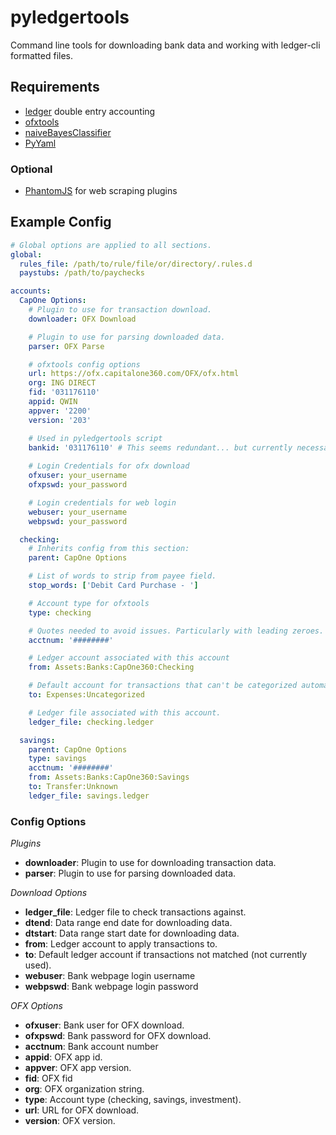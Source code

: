 # pyledgertools
Command line tools for downloading bank data and working with ledger-cli formatted files.

## Requirements
 - [ledger](http://www.ledger-cli.org) double entry accounting
 - [ofxtools](https://github.com/csingley/ofxtools)
 - [naiveBayesClassifier](https://github.com/muatik/naive-bayes-classifier)
 - [PyYaml](https://github.com/yaml/pyyaml)

### Optional
 - [PhantomJS](http://phantomjs.org) for web scraping plugins

## Example Config
```yaml
# Global options are applied to all sections.
global:
  rules_file: /path/to/rule/file/or/directory/.rules.d
  paystubs: /path/to/paychecks

accounts:
  CapOne Options:
    # Plugin to use for transaction download.
    downloader: OFX Download

    # Plugin to use for parsing downloaded data.
    parser: OFX Parse

    # ofxtools config options
    url: https://ofx.capitalone360.com/OFX/ofx.html
    org: ING DIRECT
    fid: '031176110'
    appid: QWIN
    appver: '2200'
    version: '203'

    # Used in pyledgertools script
    bankid: '031176110' # This seems redundant... but currently necessary.
    
    # Login Credentials for ofx download
    ofxuser: your_username
    ofxpswd: your_password

    # Login credentials for web login
    webuser: your_username
    webpswd: your_password

  checking:
    # Inherits config from this section:
    parent: CapOne Options

    # List of words to strip from payee field.
    stop_words: ['Debit Card Purchase - ']

    # Account type for ofxtools
    type: checking

    # Quotes needed to avoid issues. Particularly with leading zeroes.
    acctnum: '########'

    # Ledger account associated with this account
    from: Assets:Banks:CapOne360:Checking

    # Default account for transactions that can't be categorized automatically.
    to: Expenses:Uncategorized

    # Ledger file associated with this account.
    ledger_file: checking.ledger

  savings:
    parent: CapOne Options
    type: savings
    acctnum: '########'
    from: Assets:Banks:CapOne360:Savings
    to: Transfer:Unknown
    ledger_file: savings.ledger
```

### Config Options
*Plugins*
 - **downloader**: Plugin to use for downloading transaction data.
 - **parser**: Plugin to use for parsing downloaded data.

*Download Options*
 - **ledger_file**: Ledger file to check transactions against.
 - **dtend**: Data range end date for downloading data.
 - **dtstart**: Data range start date for downloading data.
 - **from**: Ledger account to apply transactions to.
 - **to**: Default ledger account if transactions not matched (not currently used).
 - **webuser**: Bank webpage login username
 - **webpswd**: Bank webpage login password

*OFX Options*
 - **ofxuser**: Bank user for OFX download.
 - **ofxpswd**: Bank password for OFX download.
 - **acctnum**: Bank account number
 - **appid**: OFX app id.
 - **appver**: OFX app version.
 - **fid**: OFX fid
 - **org**: OFX organization string.
 - **type**: Account type (checking, savings, investment).
 - **url**: URL for OFX download.
 - **version**: OFX version.

